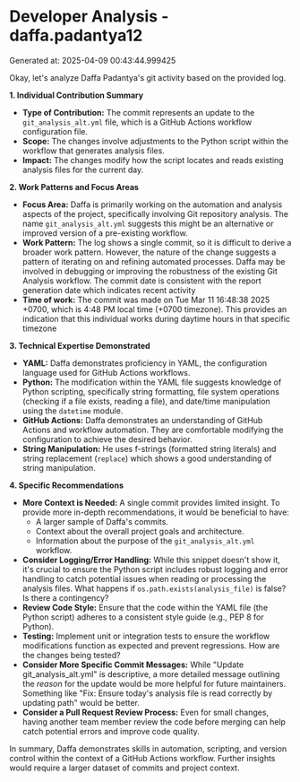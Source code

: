 # Developer Analysis - daffa.padantya12
Generated at: 2025-04-09 00:43:44.999425

Okay, let's analyze Daffa Padantya's git activity based on the provided log.

**1. Individual Contribution Summary**

*   **Type of Contribution:**  The commit represents an update to the `git_analysis_alt.yml` file, which is a GitHub Actions workflow configuration file.
*   **Scope:** The changes involve adjustments to the Python script within the workflow that generates analysis files.
*   **Impact:**  The changes modify how the script locates and reads existing analysis files for the current day.

**2. Work Patterns and Focus Areas**

*   **Focus Area:**  Daffa is primarily working on the automation and analysis aspects of the project, specifically involving Git repository analysis. The name `git_analysis_alt.yml` suggests this might be an alternative or improved version of a pre-existing workflow.
*   **Work Pattern:**  The log shows a single commit, so it is difficult to derive a broader work pattern. However, the nature of the change suggests a pattern of iterating on and refining automated processes. Daffa may be involved in debugging or improving the robustness of the existing Git Analysis workflow. The commit date is consistent with the report generation date which indicates recent activity
*   **Time of work:**  The commit was made on Tue Mar 11 16:48:38 2025 +0700, which is 4:48 PM local time (+0700 timezone). This provides an indication that this individual works during daytime hours in that specific timezone

**3. Technical Expertise Demonstrated**

*   **YAML:** Daffa demonstrates proficiency in YAML, the configuration language used for GitHub Actions workflows.
*   **Python:** The modification within the YAML file suggests knowledge of Python scripting, specifically string formatting, file system operations (checking if a file exists, reading a file), and date/time manipulation using the `datetime` module.
*   **GitHub Actions:**  Daffa demonstrates an understanding of GitHub Actions and workflow automation.  They are comfortable modifying the configuration to achieve the desired behavior.
*   **String Manipulation:** He uses f-strings (formatted string literals) and string replacement (`replace`) which shows a good understanding of string manipulation.

**4. Specific Recommendations**

*   **More Context is Needed:** A single commit provides limited insight. To provide more in-depth recommendations, it would be beneficial to have:
    *   A larger sample of Daffa's commits.
    *   Context about the overall project goals and architecture.
    *   Information about the purpose of the `git_analysis_alt.yml` workflow.
*   **Consider Logging/Error Handling:** While this snippet doesn't show it, it's crucial to ensure the Python script includes robust logging and error handling to catch potential issues when reading or processing the analysis files. What happens if `os.path.exists(analysis_file)` is false? Is there a contingency?
*   **Review Code Style:** Ensure that the code within the YAML file (the Python script) adheres to a consistent style guide (e.g., PEP 8 for Python).
*   **Testing:** Implement unit or integration tests to ensure the workflow modifications function as expected and prevent regressions.  How are the changes being tested?
*   **Consider More Specific Commit Messages:**  While "Update git\_analysis\_alt.yml" is descriptive, a more detailed message outlining the *reason* for the update would be more helpful for future maintainers.  Something like "Fix: Ensure today's analysis file is read correctly by updating path" would be better.
*   **Consider a Pull Request Review Process:**  Even for small changes, having another team member review the code before merging can help catch potential errors and improve code quality.

In summary, Daffa demonstrates skills in automation, scripting, and version control within the context of a GitHub Actions workflow. Further insights would require a larger dataset of commits and project context.
